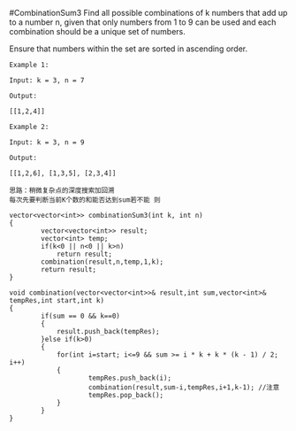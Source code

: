 #CombinationSum3
Find all possible combinations of k numbers that add up to a number n, 
given that only numbers from 1 to 9 can be used and each combination should be a unique set of numbers.

Ensure that numbers within the set are sorted in ascending order.

```
Example 1:

Input: k = 3, n = 7

Output:

[[1,2,4]]

Example 2:

Input: k = 3, n = 9

Output:

[[1,2,6], [1,3,5], [2,3,4]]

```
```
思路：稍微复杂点的深度搜索加回溯
每次先要判断当前K个数的和能否达到sum若不能 则

vector<vector<int>> combinationSum3(int k, int n) 
{
        vector<vector<int>> result;
        vector<int> temp;
        if(k<0 || n<0 || k>n)
            return result;
        combination(result,n,temp,1,k);
        return result;
}
    
void combination(vector<vector<int>>& result,int sum,vector<int>& tempRes,int start,int k)
{
        if(sum == 0 && k==0)
        {
            result.push_back(tempRes);
        }else if(k>0)
        {
            for(int i=start; i<=9 && sum >= i * k + k * (k - 1) / 2; i++)
            {
                    tempRes.push_back(i);
                    combination(result,sum-i,tempRes,i+1,k-1); //注意
                    tempRes.pop_back();
            }
        }
}
```